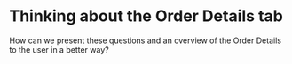 # Thinking about the Order Details tab

How can we present these questions and an overview of the Order Details to the user in a better way?
